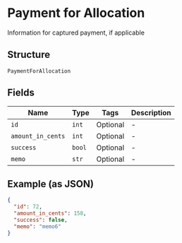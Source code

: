 
# Payment for Allocation

Information for captured payment, if applicable

## Structure

`PaymentForAllocation`

## Fields

| Name | Type | Tags | Description |
|  --- | --- | --- | --- |
| `id` | `int` | Optional | - |
| `amount_in_cents` | `int` | Optional | - |
| `success` | `bool` | Optional | - |
| `memo` | `str` | Optional | - |

## Example (as JSON)

```json
{
  "id": 72,
  "amount_in_cents": 158,
  "success": false,
  "memo": "memo6"
}
```

